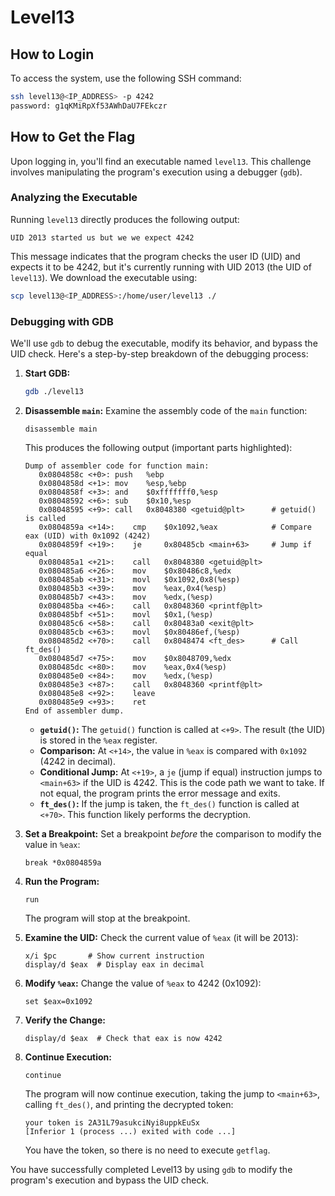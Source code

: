 # Level13

## How to Login

To access the system, use the following SSH command:

```bash
ssh level13@<IP_ADDRESS> -p 4242
password: g1qKMiRpXf53AWhDaU7FEkczr
```

## How to Get the Flag

Upon logging in, you'll find an executable named `level13`. This challenge involves manipulating the program's execution using a debugger (`gdb`).

### Analyzing the Executable

Running `level13` directly produces the following output:

```
UID 2013 started us but we we expect 4242
```

This message indicates that the program checks the user ID (UID) and expects it to be 4242, but it's currently running with UID 2013 (the UID of `level13`). We download the executable using:

```bash
scp level13@<IP_ADDRESS>:/home/user/level13 ./
```

### Debugging with GDB

We'll use `gdb` to debug the executable, modify its behavior, and bypass the UID check.  Here's a step-by-step breakdown of the debugging process:

1.  **Start GDB:**

    ```bash
    gdb ./level13
    ```

2.  **Disassemble `main`:**  Examine the assembly code of the `main` function:

    ```gdb
    disassemble main
    ```

    This produces the following output (important parts highlighted):

    ```assembly
    Dump of assembler code for function main:
       0x0804858c <+0>:	push   %ebp
       0x0804858d <+1>:	mov    %esp,%ebp
       0x0804858f <+3>:	and    $0xfffffff0,%esp
       0x08048592 <+6>:	sub    $0x10,%esp
       0x08048595 <+9>:	call   0x8048380 <getuid@plt>      # getuid() is called
       0x0804859a <+14>:	cmp    $0x1092,%eax            # Compare eax (UID) with 0x1092 (4242)
       0x0804859f <+19>:	je     0x80485cb <main+63>     # Jump if equal
       0x080485a1 <+21>:	call   0x8048380 <getuid@plt>
       0x080485a6 <+26>:	mov    $0x80486c8,%edx
       0x080485ab <+31>:	movl   $0x1092,0x8(%esp)
       0x080485b3 <+39>:	mov    %eax,0x4(%esp)
       0x080485b7 <+43>:	mov    %edx,(%esp)
       0x080485ba <+46>:	call   0x8048360 <printf@plt>
       0x080485bf <+51>:	movl   $0x1,(%esp)
       0x080485c6 <+58>:	call   0x80483a0 <exit@plt>
       0x080485cb <+63>:	movl   $0x80486ef,(%esp)
       0x080485d2 <+70>:	call   0x8048474 <ft_des>      # Call ft_des()
       0x080485d7 <+75>:	mov    $0x8048709,%edx
       0x080485dc <+80>:	mov    %eax,0x4(%esp)
       0x080485e0 <+84>:	mov    %edx,(%esp)
       0x080485e3 <+87>:	call   0x8048360 <printf@plt>
       0x080485e8 <+92>:	leave
       0x080485e9 <+93>:	ret
    End of assembler dump.
    ```

    *   **`getuid()`:**  The `getuid()` function is called at `<+9>`.  The result (the UID) is stored in the `%eax` register.
    *   **Comparison:** At `<+14>`, the value in `%eax` is compared with `0x1092` (4242 in decimal).
    *   **Conditional Jump:** At `<+19>`, a `je` (jump if equal) instruction jumps to `<main+63>` if the UID is 4242.  This is the code path we want to take. If not equal, the program prints the error message and exits.
    *   **`ft_des()`:** If the jump is taken, the `ft_des()` function is called at `<+70>`. This function likely performs the decryption.

3.  **Set a Breakpoint:** Set a breakpoint *before* the comparison to modify the value in `%eax`:

    ```gdb
    break *0x0804859a
    ```

4.  **Run the Program:**

    ```gdb
    run
    ```

    The program will stop at the breakpoint.

5.  **Examine the UID:** Check the current value of `%eax` (it will be 2013):

    ```gdb
    x/i $pc       # Show current instruction
    display/d $eax  # Display eax in decimal
    ```

6.  **Modify `%eax`:**  Change the value of `%eax` to 4242 (0x1092):

    ```gdb
    set $eax=0x1092
    ```

7.  **Verify the Change:**

    ```gdb
    display/d $eax  # Check that eax is now 4242
    ```

8.  **Continue Execution:**

    ```gdb
    continue
    ```

    The program will now continue execution, taking the jump to `<main+63>`, calling `ft_des()`, and printing the decrypted token:

    ```
    your token is 2A31L79asukciNyi8uppkEuSx
    [Inferior 1 (process ...) exited with code ...]
    ```
    You have the token, so there is no need to execute `getflag`.

You have successfully completed Level13 by using `gdb` to modify the program's execution and bypass the UID check.
```


